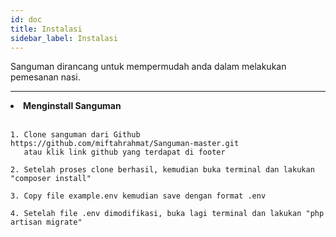 ```yaml
---
id: doc
title: Instalasi
sidebar_label: Instalasi
---
```


Sanguman dirancang untuk mempermudah anda dalam melakukan pemesanan nasi.

---
<li><strong>Menginstall Sanguman</strong></li>
<br> 

	1. Clone sanguman dari Github https://github.com/miftahrahmat/Sanguman-master.git
	   atau klik link github yang terdapat di footer

	2. Setelah proses clone berhasil, kemudian buka terminal dan lakukan "composer install"

	3. Copy file example.env kemudian save dengan format .env

	4. Setelah file .env dimodifikasi, buka lagi terminal dan lakukan "php artisan migrate"
